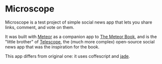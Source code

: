 # Microscope

Microscope is a test project of simple social news app that lets you share links, comment, and vote on them.

It was built with [Meteor](http://meteor.com) as a companion app to [The Meteor Book](http://discovermeteor.com), and is the "little brother" of [Telescope](http://telesc.pe), the (much more complex) open-source social news app that was the inspiration for the book.

This app differs from original one: it uses coffescript and [jade](https://github.com/mquandalle/meteor-jade).